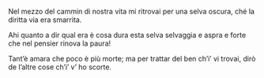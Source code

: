 Nel mezzo del cammin di nostra vita
mi ritrovai per una selva oscura,
ché la diritta via era smarrita.

Ahi quanto a dir qual era è cosa dura
esta selva selvaggia e aspra e forte
che nel pensier rinova la paura!

Tant’è amara che poco è più morte;
ma per trattar del ben ch’i’ vi trovai,
dirò de l’altre cose ch’i’ v’ ho scorte. 